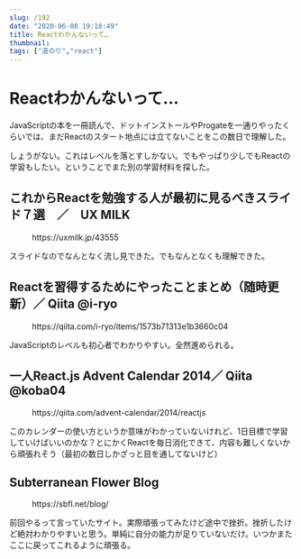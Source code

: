 ```yaml
---
slug: /192
date: "2020-06-08 19:18:49"
title: Reactわかんないって…
thumbnail: 
tags: ["道のり","react"]
---
```

# Reactわかんないって…
<!-- wp:paragraph -->
<p>JavaScriptの本を一冊読んで、ドットインストールやProgateを一通りやったくらいでは、まだReactのスタート地点には立てないことをこの数日で理解した。</p>
<!-- /wp:paragraph -->

<!-- wp:paragraph -->
<p>しょうがない。これはレベルを落とすしかない。でもやっぱり少しでもReactの学習もしたい。ということでまた別の学習材料を探した。</p>
<!-- /wp:paragraph -->

<!-- wp:heading -->
<h2>これからReactを勉強する人が最初に見るべきスライド７選　／　UX MILK</h2>
<!-- /wp:heading -->

<!-- wp:embed {"url":"https://uxmilk.jp/43555"} -->
<figure class="wp-block-embed"><div class="wp-block-embed__wrapper">
https://uxmilk.jp/43555
</div></figure>
<!-- /wp:embed -->

<!-- wp:paragraph -->
<p>スライドなのでなんとなく流し見できた。でもなんとなくも理解できた。</p>
<!-- /wp:paragraph -->

<!-- wp:heading -->
<h2>Reactを習得するためにやったことまとめ（随時更新）／ Qiita @i-ryo</h2>
<!-- /wp:heading -->

<!-- wp:embed {"url":"https://qiita.com/i-ryo/items/1573b71313e1b3660c04"} -->
<figure class="wp-block-embed"><div class="wp-block-embed__wrapper">
https://qiita.com/i-ryo/items/1573b71313e1b3660c04
</div></figure>
<!-- /wp:embed -->

<!-- wp:paragraph -->
<p>JavaScriptのレベルも初心者でわかりやすい。全然進められる。</p>
<!-- /wp:paragraph -->

<!-- wp:heading -->
<h2>一人React.js Advent Calendar 2014／ Qiita @koba04</h2>
<!-- /wp:heading -->

<!-- wp:embed {"url":"https://qiita.com/advent-calendar/2014/reactjs"} -->
<figure class="wp-block-embed"><div class="wp-block-embed__wrapper">
https://qiita.com/advent-calendar/2014/reactjs
</div></figure>
<!-- /wp:embed -->

<!-- wp:paragraph -->
<p>このカレンダーの使い方というか意味がわかっていないけれど、1日目標で学習していけばいいのかな？とにかくReactを毎日消化できて、内容も難しくないから頑張れそう（最初の数日しかざっと目を通してないけど）</p>
<!-- /wp:paragraph -->

<!-- wp:heading -->
<h2>Subterranean Flower Blog</h2>
<!-- /wp:heading -->

<!-- wp:embed {"url":"https://sbfl.net/blog/"} -->
<figure class="wp-block-embed"><div class="wp-block-embed__wrapper">
https://sbfl.net/blog/
</div></figure>
<!-- /wp:embed -->

<!-- wp:paragraph -->
<p>前回やるって言っていたサイト。実際頑張ってみたけど途中で挫折。挫折したけど絶対わかりやすいと思う。単純に自分の能力が足りていないだけ。いつかまたここに戻ってこれるように頑張る。</p>
<!-- /wp:paragraph -->